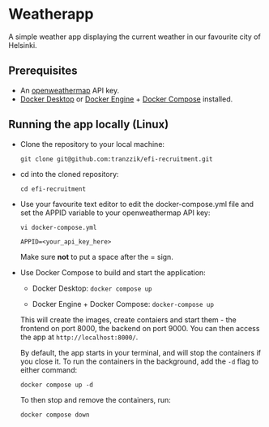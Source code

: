 # Weatherapp

A simple weather app displaying the current weather in our favourite city of Helsinki.

## Prerequisites

* An [openweathermap](http://openweathermap.org/) API key.
* [Docker Desktop](https://docs.docker.com/desktop/install/linux-install/) or [Docker Engine](https://docs.docker.com/engine/install/) + [Docker Compose](https://docs.docker.com/compose/install/) installed.

## Running the app locally (Linux)

* Clone the repository to your local machine:

  `git clone git@github.com:tranzzik/efi-recruitment.git`
  
* cd into the cloned repository:

  `cd efi-recruitment`
  
* Use your favourite text editor to edit the docker-compose.yml file and set the APPID variable to your openweathermap API key:

  `vi docker-compose.yml`

  `APPID=<your_api_key_here>`

  Make sure **not** to put a space after the = sign.
  
 * Use Docker Compose to build and start the application:
  
    - Docker Desktop:
    `docker compose up`
  
    - Docker Engine + Docker Compose:
    `docker-compose up`
    
    This will create the images, create contaiers and start them - the frontend on port 8000, the backend on port 9000. You can then access the app at `http://localhost:8000/`.
    
    By default, the app starts in your terminal, and will stop the containers if you close it. To run the containers in the background, add the `-d` flag to either command:
    
    `docker compose up -d`
    
    To then stop and remove the containers, run:
    
    `docker compose down`
  
  
